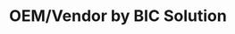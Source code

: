 ---
title: "OEM/Vendor by BIC Solution"
description: Acquisition Analytics show the BIC transaction line level detail. This guide shows that you may need to multi select in order to get the appropriate results.
external_url: itvmo.gsa.gov/assets/files/tlr/what-products-bic-solutions.pdf
content_tags:
type: link
filters: market-intelligence na-branded-offering na-audience
---